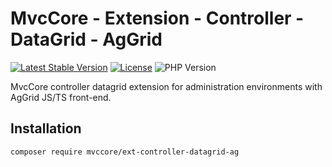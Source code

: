 # MvcCore - Extension - Controller - DataGrid - AgGrid

[![Latest Stable Version](https://img.shields.io/badge/Stable-v5.2.22-brightgreen.svg?style=plastic)](https://github.com/mvccore/ext-controller-datagrid-ag/releases)
[![License](https://img.shields.io/badge/License-BSD%203-brightgreen.svg?style=plastic)](https://mvccore.github.io/docs/mvccore/5.0.0/LICENSE.md)
![PHP Version](https://img.shields.io/badge/PHP->=5.4-brightgreen.svg?style=plastic)

MvcCore controller datagrid extension for administration environments with AgGrid JS/TS front-end.

## Installation
```shell
composer require mvccore/ext-controller-datagrid-ag
```